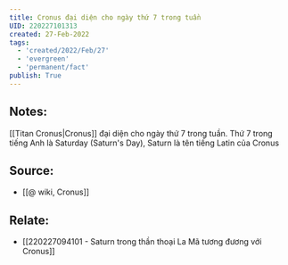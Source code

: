 ```yaml
---
title: Cronus đại diện cho ngày thứ 7 trong tuần
UID: 220227101313
created: 27-Feb-2022
tags:
  - 'created/2022/Feb/27'
  - 'evergreen'
  - 'permanent/fact'
publish: True
---
```

## Notes:
[[Titan Cronus|Cronus]] đại diện cho ngày thứ 7 trong tuần. Thứ 7 trong tiếng Anh là Saturday (Saturn's Day), Saturn là tên tiếng Latin của Cronus

## Source:
- [[@ wiki, Cronus]]

## Relate:
- [[220227094101 - Saturn trong thần thoại La Mã tương đương với Cronus]]
